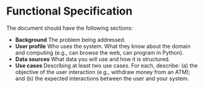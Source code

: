 # Functional Specification

The document should have the following sections:
* **Background** The problem being addressed.
* **User profile** Who uses the system. What they know about the domain and computing (e.g., can browse the web, can program in Python).
* **Data sources** What data you will use and how it is structured.
* **Use cases** Describing at least two use cases. For each, describe: (a) the objective of the user interaction (e.g., withdraw money from an ATM); and (b) the expected interactions between the user and your system.